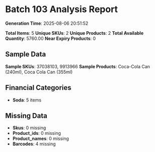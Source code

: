 # Batch 103 Analysis Report

**Generation Time**: 2025-08-06 20:51:52

**Total Items**: 5
**Unique SKUs**: 2
**Unique Products**: 2
**Total Available Quantity**: 5760.00
**Near Expiry Products**: 0

## Sample Data
**Sample SKUs**: 37038103, 9913966
**Sample Products**: Coca-Cola Can (240ml), Coca Cola Can (355ml)

## Financial Categories
- **Soda**: 5 items

## Missing Data
- **Skus**: 0 missing
- **Product_ids**: 0 missing
- **Product_names**: 0 missing
- **Barcodes**: 4 missing
